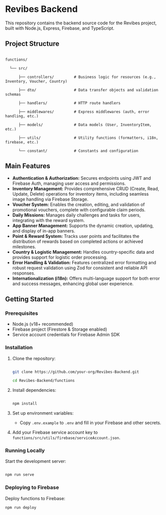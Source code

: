 # Revibes Backend

This repository contains the backend source code for the Revibes project, built with Node.js, Express, Firebase, and TypeScript.

## Project Structure

```

functions/

  └── src/

      ├── controllers/         # Business logic for resources (e.g., Inventory, Voucher, Country)

      ├── dto/                 # Data transfer objects and validation schemas

      ├── handlers/            # HTTP route handlers

      ├── middlewares/         # Express middlewares (auth, error handling, etc.)

      ├── models/              # Data models (User, InventoryItem, etc.)

      ├── utils/               # Utility functions (formatters, i18n, firebase, etc.)

      └── constant/            # Constants and configuration

```

## Main Features

* **Authentication & Authorization:** Secures endpoints using JWT and Firebase Auth, managing user access and permissions.
* **Inventory Management:** Provides comprehensive CRUD (Create, Read, Update, Delete) operations for inventory items, including seamless image handling via Firebase Storage.
* **Voucher System:** Enables the creation, editing, and validation of promotional vouchers, complete with configurable claim periods.
* **Daily Missions:** Manages daily challenges and tasks for users, integrating with the reward system.
* **App Banner Management:** Supports the dynamic creation, updating, and display of in-app banners.
* **Point & Reward System:** Tracks user points and facilitates the distribution of rewards based on completed actions or achieved milestones.
* **Country & Logistic Management:** Handles country-specific data and provides support for logistic order processing.
* **Error Handling & Validation:** Features centralized error formatting and robust request validation using Zod for consistent and reliable API responses.
* **Internationalization (i18n):** Offers multi-language support for both error and success messages, enhancing global user experience.

## Getting Started

### Prerequisites

- Node.js (v18+ recommended)
- Firebase project (Firestore & Storage enabled)
- Service account credentials for Firebase Admin SDK

### Installation

1. Clone the repository:

   ```sh

   git clone https://github.com/your-org/Revibes-Backend.git

   cd Revibes-Backend/functions

   ```
2. Install dependencies:

   ```sh

   npm install

   ```
3. Set up environment variables:

   - Copy `.env.example` to `.env` and fill in your Firebase and other secrets.
4. Add your Firebase service account key to `functions/src/utils/firebase/serviceAccount.json`.

### Running Locally

Start the development server:

```sh

npm run serve

```

### Deploying to Firebase

Deploy functions to Firebase:

```sh
npm run deploy
```
